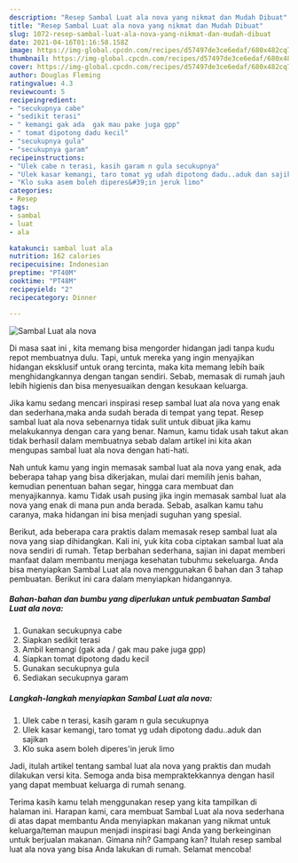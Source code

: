 ```yaml
---
description: "Resep Sambal Luat ala nova yang nikmat dan Mudah Dibuat"
title: "Resep Sambal Luat ala nova yang nikmat dan Mudah Dibuat"
slug: 1072-resep-sambal-luat-ala-nova-yang-nikmat-dan-mudah-dibuat
date: 2021-04-16T01:16:58.158Z
image: https://img-global.cpcdn.com/recipes/d57497de3ce6edaf/680x482cq70/sambal-luat-ala-nova-foto-resep-utama.jpg
thumbnail: https://img-global.cpcdn.com/recipes/d57497de3ce6edaf/680x482cq70/sambal-luat-ala-nova-foto-resep-utama.jpg
cover: https://img-global.cpcdn.com/recipes/d57497de3ce6edaf/680x482cq70/sambal-luat-ala-nova-foto-resep-utama.jpg
author: Douglas Fleming
ratingvalue: 4.3
reviewcount: 5
recipeingredient:
- "secukupnya cabe"
- "sedikit terasi"
- " kemangi gak ada  gak mau pake juga gpp"
- " tomat dipotong dadu kecil"
- "secukupnya gula"
- "secukupnya garam"
recipeinstructions:
- "Ulek cabe n terasi, kasih garam n gula secukupnya"
- "Ulek kasar kemangi, taro tomat yg udah dipotong dadu..aduk dan sajikan"
- "Klo suka asem boleh diperes&#39;in jeruk limo"
categories:
- Resep
tags:
- sambal
- luat
- ala

katakunci: sambal luat ala 
nutrition: 162 calories
recipecuisine: Indonesian
preptime: "PT40M"
cooktime: "PT48M"
recipeyield: "2"
recipecategory: Dinner

---
```



![Sambal Luat ala nova](https://img-global.cpcdn.com/recipes/d57497de3ce6edaf/680x482cq70/sambal-luat-ala-nova-foto-resep-utama.jpg)

Di masa  saat ini , kita memang bisa mengorder hidangan jadi tanpa kudu repot membuatnya dulu. Tapi, untuk mereka yang ingin menyajikan hidangan eksklusif untuk orang tercinta, maka kita memang lebih baik menghidangkannya dengan tangan sendiri. Sebab, memasak di rumah jauh lebih higienis dan bisa menyesuaikan dengan kesukaan keluarga.

Jika kamu sedang mencari inspirasi resep sambal luat ala nova yang enak dan sederhana,maka anda sudah berada di tempat yang tepat. Resep sambal luat ala nova  sebenarnya tidak sulit untuk dibuat jika kamu melakukannya dengan cara yang benar. Namun, kamu tidak usah takut akan tidak berhasil dalam membuatnya 
sebab dalam artikel ini kita akan mengupas sambal luat ala nova dengan hati-hati.  



Nah untuk kamu yang ingin memasak sambal luat ala nova yang enak, ada beberapa tahap yang bisa dikerjakan, mulai dari memilih jenis bahan, kemudian penentuan bahan segar, hingga cara membuat dan menyajikannya. kamu Tidak usah pusing jika ingin memasak sambal luat ala nova yang enak di mana pun anda berada. Sebab, asalkan kamu  tahu caranya, maka hidangan ini bisa menjadi suguhan yang spesial.

Berikut, ada beberapa cara praktis  dalam memasak resep sambal luat ala nova yang siap dihidangkan. Kali ini, yuk kita coba ciptakan sambal luat ala nova sendiri di rumah. Tetap berbahan sederhana, sajian ini dapat memberi manfaat dalam membantu menjaga kesehatan tubuhmu sekeluarga. Anda bisa menyiapkan Sambal Luat ala nova menggunakan 6 bahan dan 3 tahap pembuatan. Berikut ini cara dalam menyiapkan hidangannya.

<!--inarticleads1-->

##### Bahan-bahan dan bumbu yang diperlukan untuk pembuatan Sambal Luat ala nova:

1. Gunakan secukupnya cabe
1. Siapkan sedikit terasi
1. Ambil  kemangi (gak ada / gak mau pake juga gpp)
1. Siapkan  tomat dipotong dadu kecil
1. Gunakan secukupnya gula
1. Sediakan secukupnya garam




<!--inarticleads2-->

##### Langkah-langkah menyiapkan Sambal Luat ala nova:

1. Ulek cabe n terasi, kasih garam n gula secukupnya
1. Ulek kasar kemangi, taro tomat yg udah dipotong dadu..aduk dan sajikan
1. Klo suka asem boleh diperes&#39;in jeruk limo




Jadi, itulah artikel tentang  sambal luat ala nova  yang praktis dan mudah dilakukan versi kita. Semoga anda bisa mempraktekkannya dengan hasil yang dapat membuat keluarga di rumah senang. 

Terima kasih kamu telah menggunakan resep yang kita tampilkan di halaman ini. Harapan kami, cara membuat  Sambal Luat ala nova sederhana di atas dapat membantu Anda menyiapkan makanan yang nikmat untuk keluarga/teman maupun menjadi inspirasi bagi Anda yang berkeinginan untuk berjualan makanan. Gimana nih? Gampang kan? Itulah resep sambal luat ala nova yang bisa Anda lakukan di rumah. Selamat mencoba!

